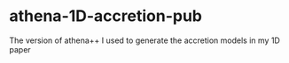 # athena-1D-accretion-pub
The version of athena++ I used to generate the accretion models in my 1D paper
